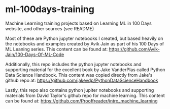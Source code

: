 # ml-100days-training
Machine Learning training projects based on Learning ML in 100 Days website, and other sources (see README)

Most of these are Python jupyter notebooks I created, but based heavily on the notebooks and examples
created by Avik Jain as part of his 100 Days of ML Leaning series. This content can be found at:
https://github.com/Avik-Jain/100-Days-Of-ML-Code


Additionally, this repo includes the python jupyter notebooks and supporting material for the excellent book by 
Jake VanderPlas called Python Data Science Handbook. This content was copied directly from Jake's github repo
at:
https://github.com/jakevdp/PythonDataScienceHandbook

Lastly, this repo also contains python jupiter notebooks and supporting materials from David Taylor's github repo
for machine learning. This content can be found at:
https://github.com/Prooffreader/intro_machine_learning
